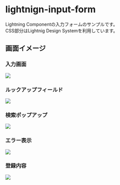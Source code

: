 # lightnign-input-form
Lightning Componentの入力フォームのサンプルです。  
CSS部分はLightnig Design Systemを利用しています。

## 画面イメージ
### 入力画面  
<img src="http://f.st-hatena.com/images/fotolife/t/tyoshikawa1106/20160211/20160211235215.png" />

### ルックアップフィールド  
<img src="http://f.st-hatena.com/images/fotolife/t/tyoshikawa1106/20160211/20160211235333.png" />

### 検索ポップアップ  
<img src="http://f.st-hatena.com/images/fotolife/t/tyoshikawa1106/20160211/20160211235432.png" />

### エラー表示  
<img src="http://f.st-hatena.com/images/fotolife/t/tyoshikawa1106/20160211/20160211235543.png" />

### 登録内容  
<img src="http://f.st-hatena.com/images/fotolife/t/tyoshikawa1106/20160211/20160211235714.png" />
